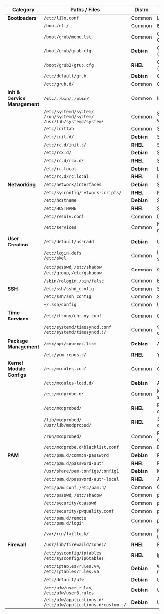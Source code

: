 | **Category**                  | **Paths / Files**                                                                  | **Distro** | **Notes**                                     |
| ----------------------------- | ---------------------------------------------------------------------------------- | ---------- | --------------------------------------------- |
| **Bootloaders**               | `/etc/lilo.conf`                                                                   | Common     | LILO config (legacy)                          |
|                               | `/boot/efi/`                                                                       | Common     | EFI system partition                          |
|                               | `/boot/grub/menu.lst`                                                              | Common     | GRUB (legacy, pre-GRUB2)                      |
|                               | `/boot/grub/grub.cfg`                                                              | **Debian** | GRUB2 config (Debian/Ubuntu)                  |
|                               | `/boot/grub2/grub.cfg`                                                             | **RHEL**   | GRUB2 config (RHEL/CentOS/Fedora)             |
|                               | `/etc/default/grub`                                                                | **Debian** | Global GRUB defaults                          |
|                               | `/etc/grub.d/`                                                                     | Common     | GRUB script snippets                          |
| **Init & Service Management** | `/etc/`, `/bin/`, `/sbin/`                                                         | Common     | Init binary locations                         |
|                               | `/etc/systemd/system/` <br> `/run/systemd/system/` <br> `/usr/lib/systemd/system/` | Common     | Systemd units (priority: etc > run > usr)     |
|                               | `/etc/inittab`                                                                     | Common     | SysV init (legacy)                            |
|                               | `/etc/init.d/`                                                                     | **Debian** | SysV init scripts                             |
|                               | `/etc/rc.d/init.d/`                                                                | **RHEL**   | SysV init scripts                             |
|                               | `/etc/rcx.d/`                                                                      | **Debian** | SysV runlevel dirs                            |
|                               | `/etc/rc.d/rcx.d/`                                                                 | **RHEL**   | SysV runlevel dirs                            |
|                               | `/etc/rc.local`                                                                    | **Debian** | Local init script                             |
|                               | `/etc/rc.d/rc.local`                                                               | **RHEL**   | Local init script                             |
| **Networking**                | `/etc/network/interfaces`                                                          | **Debian** | Static network config                         |
|                               | `/etc/sysconfig/network-scripts/`                                                  | **RHEL**   | Network scripts                               |
|                               | `/etc/hostname`                                                                    | **Debian** | System hostname                               |
|                               | `/etc/HOSTNAME`                                                                    | **RHEL**   | System hostname                               |
|                               | `/etc/resolv.conf`                                                                 | Common     | DNS resolvers                                 |
|                               | `/etc/services`                                                                    | Common     | Network service names/ports                   |
| **User Creation**             | `/etc/default/useradd`                                                             | **Debian** | Useradd defaults                              |
|                               | `/etc/login.defs` <br> `/etc/skel`                                                 | Common     | Login settings & skeleton                     |
|                               | `/etc/passwd`, `/etc/shadow`, `/etc/group`, `/etc/gshadow`                         | Common     | Core account DB                               |
|                               | `/sbin/nologin`, `/bin/false`                                                      | Common     | Block shell access                            |
| **SSH**                       | `/etc/ssh/sshd_config`                                                             | Common     | SSH server config                             |
|                               | `/etc/ssh/ssh_config`                                                              | Common     | SSH client config                             |
|                               | `~/.ssh/config`                                                                    | Common     | User SSH client config                        |
| **Time Services**             | `/etc/chrony/chrony.conf`                                                          | Common     | Chrony config                                 |
|                               | `/etc/systemd/timesyncd.conf` <br> `/etc/systemd/timesyncd.d/`                     | Common     | systemd-timesyncd config                      |
| **Package Management**        | `/etc/apt/sources.list`                                                            | **Debian** | APT repos                                     |
|                               | `/etc/yum.repos.d/`                                                                | **RHEL**   | YUM/DNF repos                                 |
| **Kernel Module Configs**     | `/etc/modules.conf`                                                                | Common     | Old module config                             |
|                               | `/etc/modules-load.d/`                                                             | **Debian** | Auto-load modules                             |
|                               | `/etc/modprobe.d/`                                                                 | Common     | Modprobe config snippets                      |
|                               | `/etc/modprobed/`                                                                  | **RHEL**   | RHEL-style module configs                     |
|                               | `/lib/modprobed/`, `/usr/lib/modprobed/`                                           | **RHEL**   | 3rd party module configs                      |
|                               | `/run/modprobed/`                                                                  | Common     | Runtime module configs                        |
|                               | `/etc/modprobe.d/blacklist.conf`                                                   | Common     | Blacklist modules                             |
| **PAM**                       | `/etc/pam.d/common-password`                                                       | **Debian** | PAM password policy                           |
|                               | `/etc/pam.d/password-auth`                                                         | **RHEL**   | PAM password policy                           |
|                               | `/usr/share/pam-configs/config1`                                                   | **Debian** | Manual PAM config                             |
|                               | `/etc/pam.d/password-auth-local`                                                   | **RHEL**   | Auto PAM config                               |
|                               | `/etc/pam.conf`, `/etc/pam.d/`                                                     | Common     | Global PAM config                             |
|                               | `/etc/passwd`, `/etc/shadow`                                                       | Common     | pam\_unix backend                             |
|                               | `/etc/security/opasswd`                                                            | Common     | pam\_pwhistory                                |
|                               | `/etc/security/pwquality.conf`                                                     | Common     | pam\_pwquality                                |
|                               | `/etc/pam.d/remote` <br> `/etc/pam.d/login`                                        | Common     | pam\_securetty                                |
|                               | `/var/run/faillock/`                                                               | Common     | PAM login failure tracking                    |
| **Firewall**                  | `/usr/lib/firewalld/zones/`                                                        | **RHEL**   | Firewalld configs                             |
|                               | `/etc/sysconfig/iptables`, `/etc/sysconfig/ip6tables`                              | **RHEL**   | iptables (legacy)                             |
|                               | `/etc/iptables/rules.v4`, `/etc/iptables/rules.v6`                                 | **Debian** | iptables-persistent rules                     |
|                               | `/etc/default/ufw`                                                                 | **Debian** | UFW defaults                                  |
|                               | `/etc/ufw/user.rules`, `/etc/ufw/user6.rules`                                      | **Debian** | UFW rules                                     |
|                               | `/etc/ufw/applications.d/` <br> `/etc/ufw/applications.d/custom.d/`                | **Debian** | UFW profiles                                  |
